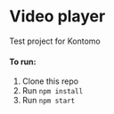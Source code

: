 # Video player
Test project for Kontomo

#### To run:
1. Clone this repo
2. Run `npm install`
3. Run `npm start`

